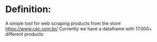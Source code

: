 # Definition:
A simple tool for web scraping products from the store https://www.cec.com.br/
Currently we have a dataframe with 17.000+ different products
